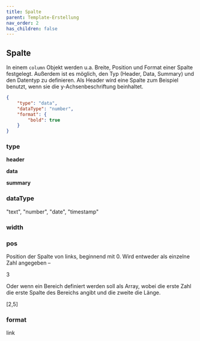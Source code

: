 ```yaml
---
title: Spalte
parent: Template-Erstellung
nav_order: 2
has_children: false
---
```


## Spalte

In einem `column` Objekt werden u.a. Breite, Position und Format einer Spalte festgelegt. Außerdem ist es möglich, den Typ (Header, Data, Summary) und den Datentyp zu definieren.
Als Header wird eine Spalte zum Beispiel benutzt, wenn sie die y-Achsenbeschriftung beinhaltet.

```json
{
    "type": "data",
    "dataType": "number",
    "format": {
        "bold": true
    }
}
```

### type

**header**

**data**

**summary**

### dataType

"text", "number", "date", "timestamp"

### width


### pos

Position der Spalte von links, beginnend mit 0. Wird entweder als einzelne Zahl angegeben – 

3

Oder wenn ein Bereich definiert werden soll als Array, wobei die erste Zahl die erste Spalte des Bereichs angibt und die zweite die Länge.

[2,5] 

### format
link

